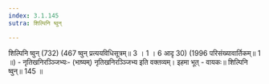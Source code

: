 ```yaml
---
index: 3.1.145
sutra: शिल्पिनि ष्वुन्

---
```

शिल्पिनि ष्वुन् (732) (467 ष्वुन् प्रत्ययविधिसूत्रम्॥ 3 । 1 । 6 आदृ 30) (1996 परिसंख्यावार्तिकम्॥ 1 ॥) - नृतिखनिरञ्ञ्जिभ्यः- (भाष्यम्) नृतिखनिरञ्ञ्जिभ्य इति वक्तव्यम्। इहमा भूत्  -  वायकः॥ शिल्पिनि ष्वुन्॥ 145 ॥